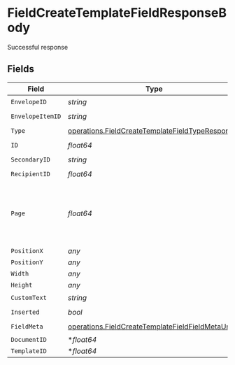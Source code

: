 # FieldCreateTemplateFieldResponseBody

Successful response


## Fields

| Field                                                                                                                  | Type                                                                                                                   | Required                                                                                                               | Description                                                                                                            |
| ---------------------------------------------------------------------------------------------------------------------- | ---------------------------------------------------------------------------------------------------------------------- | ---------------------------------------------------------------------------------------------------------------------- | ---------------------------------------------------------------------------------------------------------------------- |
| `EnvelopeID`                                                                                                           | *string*                                                                                                               | :heavy_check_mark:                                                                                                     | N/A                                                                                                                    |
| `EnvelopeItemID`                                                                                                       | *string*                                                                                                               | :heavy_check_mark:                                                                                                     | N/A                                                                                                                    |
| `Type`                                                                                                                 | [operations.FieldCreateTemplateFieldTypeResponse](../../models/operations/fieldcreatetemplatefieldtyperesponse.md)     | :heavy_check_mark:                                                                                                     | N/A                                                                                                                    |
| `ID`                                                                                                                   | *float64*                                                                                                              | :heavy_check_mark:                                                                                                     | N/A                                                                                                                    |
| `SecondaryID`                                                                                                          | *string*                                                                                                               | :heavy_check_mark:                                                                                                     | N/A                                                                                                                    |
| `RecipientID`                                                                                                          | *float64*                                                                                                              | :heavy_check_mark:                                                                                                     | N/A                                                                                                                    |
| `Page`                                                                                                                 | *float64*                                                                                                              | :heavy_check_mark:                                                                                                     | The page number of the field on the document. Starts from 1.                                                           |
| `PositionX`                                                                                                            | *any*                                                                                                                  | :heavy_minus_sign:                                                                                                     | N/A                                                                                                                    |
| `PositionY`                                                                                                            | *any*                                                                                                                  | :heavy_minus_sign:                                                                                                     | N/A                                                                                                                    |
| `Width`                                                                                                                | *any*                                                                                                                  | :heavy_minus_sign:                                                                                                     | N/A                                                                                                                    |
| `Height`                                                                                                               | *any*                                                                                                                  | :heavy_minus_sign:                                                                                                     | N/A                                                                                                                    |
| `CustomText`                                                                                                           | *string*                                                                                                               | :heavy_check_mark:                                                                                                     | N/A                                                                                                                    |
| `Inserted`                                                                                                             | *bool*                                                                                                                 | :heavy_check_mark:                                                                                                     | N/A                                                                                                                    |
| `FieldMeta`                                                                                                            | [operations.FieldCreateTemplateFieldFieldMetaUnion](../../models/operations/fieldcreatetemplatefieldfieldmetaunion.md) | :heavy_check_mark:                                                                                                     | N/A                                                                                                                    |
| `DocumentID`                                                                                                           | **float64*                                                                                                             | :heavy_minus_sign:                                                                                                     | N/A                                                                                                                    |
| `TemplateID`                                                                                                           | **float64*                                                                                                             | :heavy_minus_sign:                                                                                                     | N/A                                                                                                                    |